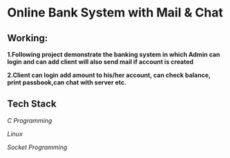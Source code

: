 # Online Bank System with Mail & Chat
## Working:
**1.Following project demonstrate the banking system in which Admin can login and can add client will also send mail if account is created**

**2.Client can login add amount to his/her account, can check balance, print passbook,can chat with server etc.**

## Tech Stack
*C Programming*

*Linux*

*Socket Programming*
